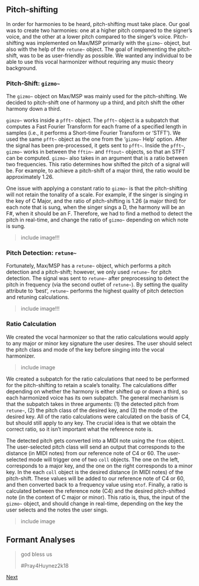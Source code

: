 ## Pitch-shifting
In order for harmonies to be heard, pitch-shifting must take place. Our goal was to create two harmonies: one at a higher pitch compared to the signer’s voice, and the other at a lower pitch compared to the singer’s voice. Pitch-shifting was implemented on Max/MSP primarily with the `gizmo~` object, but also with the help of the `retune~` object. The goal of implementing the pitch-shift, was to be as user-friendly as possible. We wanted any individual to be able to use this vocal harmonizer without requiring any music theory background.

### Pitch-Shift: `gizmo~`
The `gizmo~` object on Max/MSP was mainly used for the pitch-shifting. We decided to pitch-shift one of harmony up a third, and pitch shift the other harmony down a third.

`gimzo~` works inside a `pfft~` object. The `pfft~` object is a subpatch that computes a Fast Fourier Transform for each frame of a specified length in samples (i.e., it performs a Short-time Fourier Transform or ‘STFT’). We used the same `pfft~` object as the one from the ‘`gizmo~` Help’ option. After the signal has been pre-processed, it gets sent to `pfft~`. Inside the `pfft~`, `gizmo~` works in between the `fftin~` and `fftout~` objects, so that an STFT can be computed. `gizmo~` also takes in an argument that is a ratio between two frequencies. This ratio determines how shifted the pitch of a signal will be. For example, to achieve a pitch-shift of a major third, the ratio would be approximately 1.26.

One issue with applying a constant ratio to `gizmo~` is that the pitch-shifting will not retain the tonality of a scale. For example, if the singer is singing in the key of C Major, and the ratio of pitch-shifting is 1.26 (a major third) for each note that is sung, when the singer sings a D, the harmony will be an F#, when it should be an F. Therefore, we had to find a method to detect the pitch in real-time, and change the ratio of `gizmo~` depending on which note is sung.

> include image!!!

### Pitch Detection: `retune~`
Fortunately, Max/MSP has a `retune~` object, which performs a pitch detection and a pitch-shift; however, we only used `retune~` for pitch detection. The signal was sent to `retune~` after preprocessing to detect the pitch in frequency (via the second outlet of `retune~`). By setting the quality attribute to ‘best’, `retune~` performs the highest quality of pitch detection and retuning calculations.
 
> include image!!!

### Ratio Calculation
We created the vocal harmonizer so that the ratio calculations would apply to any major or minor key signature the user desires. The user should select the pitch class and mode of the key before singing into the vocal harmonizer.

> include image
>

We created a subpatch for the ratio calculations that need to be performed for the pitch-shifting to retain a scale’s tonality. The calculations differ depending on whether the harmony is either shifted up or down a third, so each harmonized voice has its own subpatch. The general mechanism is that the subpatch takes in three arguments: (1) the detected pitch from `retune~`, (2) the pitch class of the desired key, and (3) the mode of the desired key. All of the ratio calculations were calculated on the basis of C4, but should still apply to any key. The crucial idea is that we obtain the correct ratio, so it isn’t important what the reference note is.

The detected pitch gets converted into a MIDI note using the `ftom` object. The user-selected pitch class will send an output that corresponds to the distance (in MIDI notes) from our reference note of C4 or 60. The user-selected mode will trigger one of two `coll` objects. The one on the left, corresponds to a major key, and the one on the right corresponds to a minor key. In the each `coll` object is the desired distance (in MIDI notes) of the pitch-shift. These values will be added to our reference note of C4 or 60, and then converted back to a frequency value using `mtof`. Finally, a ratio is calculated between the reference note (C4) and the desired pitch-shifted note (in the context of C major or minor). This ratio is, thus, the input of the `gizmo~` object, and should change in real-time, depending on the key the user selects and the notes the user sings. 

> include image

## Formant Analyses
> god bless us
> 
> #Pray4Huynez2k18


[Next](./effects.md)
